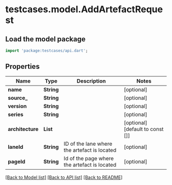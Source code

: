 # testcases.model.AddArtefactRequest

## Load the model package
```dart
import 'package:testcases/api.dart';
```

## Properties
Name | Type | Description | Notes
------------ | ------------- | ------------- | -------------
**name** | **String** |  | [optional] 
**source_** | **String** |  | [optional] 
**version** | **String** |  | [optional] 
**series** | **String** |  | [optional] 
**architecture** | **List<String>** |  | [optional] [default to const []]
**laneId** | **String** | ID of the lane where the artefact is located | [optional] 
**pageId** | **String** | Id of the page where the artefact is located | [optional] 

[[Back to Model list]](../README.md#documentation-for-models) [[Back to API list]](../README.md#documentation-for-api-endpoints) [[Back to README]](../README.md)


